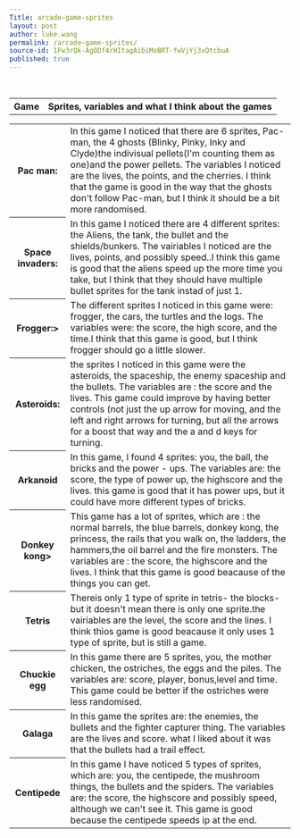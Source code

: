 ```yaml
---
Title: arcade-game-sprites
layout: post
author: luke.wang
permalink: /arcade-game-sprites/
source-id: 1Fw3rQk-AgODf4rHItagAibiMoBRT-fwVjYj3xQtcbuA
published: true
---
```

<table>
  <tr>
  <th>Game</th><th> Sprites, variables and what I think about the games</th>
      </tr>
</table>

<table>
<tr><th>Pac man:</th>
<td>In this game I noticed that there are 6 sprites, Pac-man, the 4 ghosts 
(Blinky, Pinky, Inky and Clyde)the indivisual pellets(I'm counting them as one)and the power pellets.
The variables I noticed are the lives, the points, and the cherries. I think that the game is good in the way that
the ghosts don't follow Pac-man, but I think it should be a bit more randomised.
</tr>
<tr><th>Space invaders:</th>
<td>In this game I noticed there are 4 different sprites: the Aliens, the tank, the bullet and the shields/bunkers.
The vairiables I noticed are the lives, points, and possibly speed..I think this game is good that the aliens speed up the more time you take,
but I think that they should have multiple bullet sprites for the tank instad of just 1.</td></tr>
<tr><th>Frogger:></th>
<td>The different sprites I noticed in this game were: frogger, the cars, the turtles and the logs. The variables were:
the score, the high score, and the time.I think that this game is good, but I think frogger should go a little slower.</td></tr>
<tr><th>Asteroids:</th>
<td>the sprites I noticed in this game were the asteroids, the spaceship, the enemy spaceship and the bullets.
The variables are : the score and the lives. This game could improve by having better controls (not just the up arrow for 
moving, and the left and right arrows for turning, but all the arrows for a boost that way and the a and d keys for turning.</td></tr>
<tr><th> Arkanoid </th>
<td> In this game, I found 4 sprites: you, the ball, the bricks and the power - ups. The variables are: the score, the type of power up,
the highscore and the lives. this game is good that it has power ups, but it could have more different types of bricks.</td></tr>
<tr><th>Donkey kong></th>
<td>This game has a lot of sprites, which are : the normal barrels, the blue barrels, donkey kong, the princess, the rails
that you walk on, the ladders, the hammers,the oil barrel and the fire monsters. The variables are : the score, the highscore and the lives.
I think that this game is good beacause of the things you can get.</td></tr>
<tr><th>Tetris</th>
<td>Thereis only 1 type of sprite in tetris- the blocks- but it doesn't mean there is only one sprite.the vairiables are the level, the score
and the lines. I think thios game is good beacause it only uses 1 type of sprite, but is still a game.</td></tr>
<tr><th>Chuckie egg</th>
<td>In this game there are 5 sprites, you, the mother chicken, the ostriches, the eggs and the piles. The variables are: score, player, bonus,level
and time. This game could be better if the ostriches were less randomised.</td></tr>
<tr><th>Galaga</th>
<td> In this game the sprites are: the enemies, the bullets and the fighter capturer thing. The variables are the lives and score.
what I liked about it was that the bullets had a trail effect.</td></tr>
<tr><th>Centipede</th>
<td> In this game I have noticed 5 types of sprites, which are: you, the centipede, the mushroom things, the bullets and the spiders.
The variables are: the score, the highscore and possibly speed, although we can't see it. This game is good because the centipede speeds
ip at the end.</td></tr>

